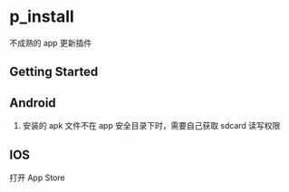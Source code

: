 # p_install

不成熟的 app 更新插件

## Getting Started

## Android

1. 安装的 apk 文件不在 app 安全目录下时，需要自己获取 sdcard 读写权限

## IOS

打开 App Store